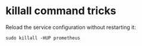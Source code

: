 # killall command tricks

Reload the service configuration without restarting it:
```
sudo killall -HUP prometheus
```